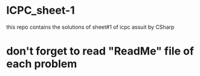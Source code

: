 # ICPC_sheet-1
this repo contains the solutions of sheet#1 of icpc assuit by CSharp
# don't forget to read "ReadMe" file of each problem 
